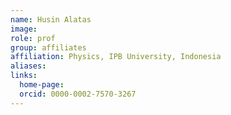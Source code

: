 ```yaml
---
name: Husin Alatas
image: 
role: prof
group: affiliates
affiliation: Physics, IPB University, Indonesia
aliases:
links:
  home-page: 
  orcid: 0000-0002-7570-3267
---
```


